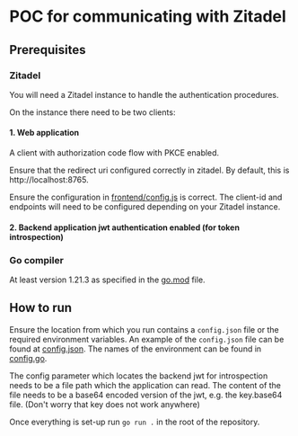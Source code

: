 # POC for communicating with Zitadel

## Prerequisites

### Zitadel

You will need a Zitadel instance to handle the authentication procedures.

On the instance there need to be two clients: 

#### 1. Web application 
A client with authorization code flow with PKCE enabled. 

Ensure that the redirect uri configured correctly in zitadel. By default, 
this is http://localhost:8765.

Ensure the configuration in [frontend/config.js](frontend/config.js) is correct.
The client-id and endpoints will need to be configured depending on your 
Zitadel instance.

#### 2. Backend application jwt authentication enabled (for token introspection)

### Go compiler

At least version 1.21.3 as specified in the [go.mod](go.mod) file.

## How to run

Ensure the location from which you run contains a `config.json` file or the 
required environment variables. An example of the `config.json` file can be 
found at [config.json](config.json). The names of the environment can
be found in [config.go](config.go).

The config parameter which locates the backend jwt for introspection needs to 
be a file path which the application can read. The content of the file needs
to be a base64 encoded version of the jwt, e.g. the key.base64 file. (Don't
worry that key does not work anywhere)

Once everything is set-up run `go run .` in the root of the repository.